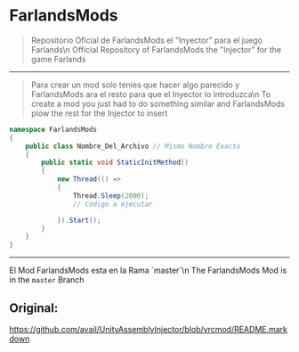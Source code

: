# FarlandsMods
>Repositorio Oficial de FarlandsMods el "Inyector" para el juego Farlands\n
>Official Repository of FarlandsMods the "Injector" for the game Farlands
---
>Para crear un mod solo tenies que hacer algo parecido y FarlandsMods ara el resto para que el Inyector lo introduzca\n
>To create a mod you just had to do something similar and FarlandsMods plow the rest for the Injector to insert
```csharp
namespace FarlandsMods
{
    public class Nombre_Del_Archivo // Mismo Nombre Exacto
    {
        public static void StaticInitMethod()
        {
            new Thread(() =>
            {
                Thread.Sleep(2000); 
                // Código a ejecutar

            }).Start();
        }
    }
}
```
---
El Mod FarlandsMods esta en la Rama ´master´\n
The FarlandsMods Mod is in the `master` Branch
## Original:
https://github.com/avail/UnityAssemblyInjector/blob/vrcmod/README.markdown
